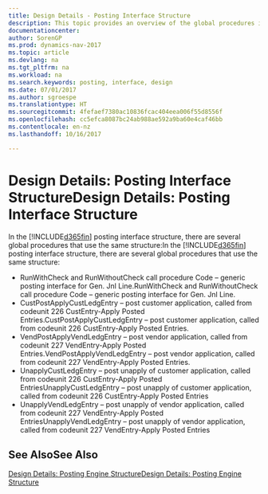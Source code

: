 ```yaml
---
title: Design Details - Posting Interface Structure
description: This topic provides an overview of the global procedures in the posting interface structure.
documentationcenter: 
author: SorenGP
ms.prod: dynamics-nav-2017
ms.topic: article
ms.devlang: na
ms.tgt_pltfrm: na
ms.workload: na
ms.search.keywords: posting, interface, design
ms.date: 07/01/2017
ms.author: sgroespe
ms.translationtype: HT
ms.sourcegitcommit: 4fefaef7380ac10836fcac404eea006f55d8556f
ms.openlocfilehash: cc5efca8087bc24ab988ae592a9ba60e4caf46bb
ms.contentlocale: en-nz
ms.lasthandoff: 10/16/2017

---
```

# <a name="design-details-posting-interface-structure"></a><span data-ttu-id="06930-103">Design Details: Posting Interface Structure</span><span class="sxs-lookup"><span data-stu-id="06930-103">Design Details: Posting Interface Structure</span></span>
<span data-ttu-id="06930-104">In the [!INCLUDE[d365fin](includes/d365fin_md.md)] posting interface structure, there are several global procedures that use the same structure:</span><span class="sxs-lookup"><span data-stu-id="06930-104">In the [!INCLUDE[d365fin](includes/d365fin_md.md)] posting interface structure, there are several global procedures that use the same structure:</span></span>  
  
* <span data-ttu-id="06930-105">RunWithCheck and RunWithoutCheck call procedure Code – generic posting interface for Gen. Jnl Line.</span><span class="sxs-lookup"><span data-stu-id="06930-105">RunWithCheck and RunWithoutCheck call procedure Code – generic posting interface for Gen. Jnl Line.</span></span>  
* <span data-ttu-id="06930-106">CustPostApplyCustLedgEntry – post customer application, called from codeunit 226 CustEntry-Apply Posted Entries.</span><span class="sxs-lookup"><span data-stu-id="06930-106">CustPostApplyCustLedgEntry – post customer application, called from codeunit 226 CustEntry-Apply Posted Entries.</span></span>  
* <span data-ttu-id="06930-107">VendPostApplyVendLedgEntry – post vendor application, called from codeunit 227 VendEntry-Apply Posted Entries.</span><span class="sxs-lookup"><span data-stu-id="06930-107">VendPostApplyVendLedgEntry – post vendor application, called from codeunit 227 VendEntry-Apply Posted Entries.</span></span>  
* <span data-ttu-id="06930-108">UnapplyCustLedgEntry – post unapply of customer application, called from codeunit 226 CustEntry-Apply Posted Entries</span><span class="sxs-lookup"><span data-stu-id="06930-108">UnapplyCustLedgEntry – post unapply of customer application, called from codeunit 226 CustEntry-Apply Posted Entries</span></span>  
* <span data-ttu-id="06930-109">UnapplyVendLedgEntry – post unapply of vendor application, called from codeunit 227 VendEntry-Apply Posted Entries</span><span class="sxs-lookup"><span data-stu-id="06930-109">UnapplyVendLedgEntry – post unapply of vendor application, called from codeunit 227 VendEntry-Apply Posted Entries</span></span>  
  
## <a name="see-also"></a><span data-ttu-id="06930-110">See Also</span><span class="sxs-lookup"><span data-stu-id="06930-110">See Also</span></span>  
[<span data-ttu-id="06930-111">Design Details: Posting Engine Structure</span><span class="sxs-lookup"><span data-stu-id="06930-111">Design Details: Posting Engine Structure</span></span>](design-details-posting-engine-structure.md)
